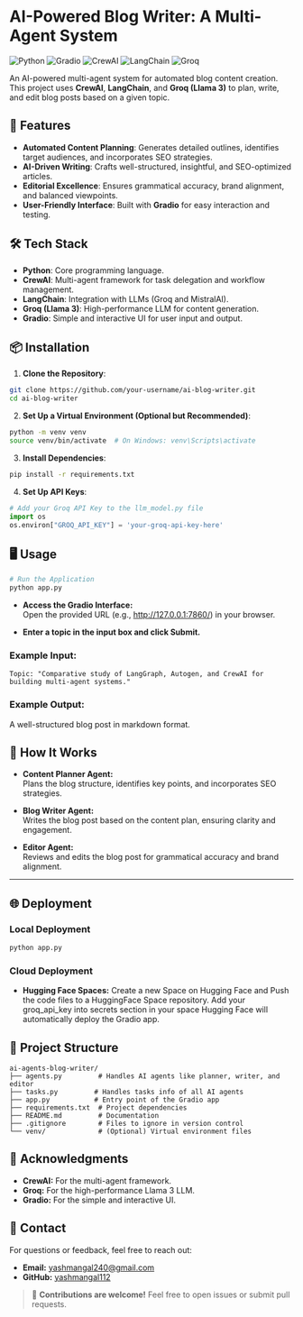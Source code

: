 # AI-Powered Blog Writer: A Multi-Agent System

![Python](https://img.shields.io/badge/Python-3.9%2B-blue)
![Gradio](https://img.shields.io/badge/Gradio-UI%20Framework-orange)
![CrewAI](https://img.shields.io/badge/CrewAI-MultiAgent%20Framework-green)
![LangChain](https://img.shields.io/badge/LangChain-LLM%20Integration-yellow)
![Groq](https://img.shields.io/badge/Groq-Llama%203%20LLM-red)

An AI-powered multi-agent system for automated blog content creation. This project uses **CrewAI**, **LangChain**, and **Groq (Llama 3)** to plan, write, and edit blog posts based on a given topic.


## 🚀 Features

- **Automated Content Planning**: Generates detailed outlines, identifies target audiences, and incorporates SEO strategies.
- **AI-Driven Writing**: Crafts well-structured, insightful, and SEO-optimized articles.
- **Editorial Excellence**: Ensures grammatical accuracy, brand alignment, and balanced viewpoints.
- **User-Friendly Interface**: Built with **Gradio** for easy interaction and testing.


## 🛠️ Tech Stack

- **Python**: Core programming language.
- **CrewAI**: Multi-agent framework for task delegation and workflow management.
- **LangChain**: Integration with LLMs (Groq and MistralAI).
- **Groq (Llama 3)**: High-performance LLM for content generation.
- **Gradio**: Simple and interactive UI for user input and output.


## 📦 Installation

1. **Clone the Repository**:
```bash
git clone https://github.com/your-username/ai-blog-writer.git
cd ai-blog-writer
```
2. **Set Up a Virtual Environment (Optional but Recommended)**:
```bash
python -m venv venv
source venv/bin/activate  # On Windows: venv\Scripts\activate
```
3. **Install Dependencies**:
```bash
pip install -r requirements.txt
```
4. **Set Up API Keys**:
```python
# Add your Groq API Key to the llm_model.py file
import os
os.environ["GROQ_API_KEY"] = 'your-groq-api-key-here'
```

## 🖥️ Usage

```bash
# Run the Application
python app.py
```

- **Access the Gradio Interface:**  
  Open the provided URL (e.g., http://127.0.0.1:7860/) in your browser.

- **Enter a topic in the input box and click Submit.**

### Example Input:
```text
Topic: "Comparative study of LangGraph, Autogen, and CrewAI for building multi-agent systems."
```

### Example Output:
A well-structured blog post in markdown format.


## 🧩 How It Works

- **Content Planner Agent:**  
  Plans the blog structure, identifies key points, and incorporates SEO strategies.

- **Blog Writer Agent:**  
  Writes the blog post based on the content plan, ensuring clarity and engagement.

- **Editor Agent:**  
  Reviews and edits the blog post for grammatical accuracy and brand alignment.
---
## 🌐 Deployment

### Local Deployment
```bash
python app.py
```

### Cloud Deployment
- **Hugging Face Spaces:**
  Create a new Space on Hugging Face and Push the code files to a HuggingFace Space repository.
  Add your groq_api_key into secrets section in your space
  Hugging Face will automatically deploy the Gradio app.

## 📂 Project Structure

```plaintext
ai-agents-blog-writer/
├── agents.py         # Handles AI agents like planner, writer, and editor
├── tasks.py         # Handles tasks info of all AI agents
├── app.py           # Entry point of the Gradio app
├── requirements.txt  # Project dependencies
├── README.md         # Documentation
├── .gitignore        # Files to ignore in version control
└── venv/             # (Optional) Virtual environment files
```


## 🙏 Acknowledgments

- **CrewAI:** For the multi-agent framework.
- **Groq:** For the high-performance Llama 3 LLM.
- **Gradio:** For the simple and interactive UI.

## 📧 Contact

For questions or feedback, feel free to reach out:

- **Email:** yashmangal240@gmail.com  
- **GitHub:** [yashmangal112](https://github.com/yashmangal112)

> 🚀 **Contributions are welcome!** Feel free to open issues or submit pull requests.
 
